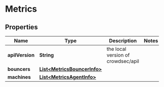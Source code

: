 

# Metrics


## Properties

| Name | Type | Description | Notes |
|------------ | ------------- | ------------- | -------------|
|**apilVersion** | **String** | the local version of crowdsec/apil |  |
|**bouncers** | [**List&lt;MetricsBouncerInfo&gt;**](MetricsBouncerInfo.md) |  |  |
|**machines** | [**List&lt;MetricsAgentInfo&gt;**](MetricsAgentInfo.md) |  |  |



